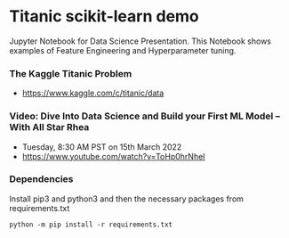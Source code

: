 # Titanic scikit-learn demo

Jupyter Notebook for Data Science Presentation. This Notebook shows examples of Feature Engineering and Hyperparameter tuning.

### The Kaggle Titanic Problem
- https://www.kaggle.com/c/titanic/data

### Video: Dive Into Data Science and Build your First ML Model – With All Star Rhea 
- Tuesday, 8:30 AM PST on 15th March 2022
- https://www.youtube.com/watch?v=ToHp0hrNheI

### Dependencies
Install pip3 and python3 and then the necessary packages from requirements.txt
```
python -m pip install -r requirements.txt
```
